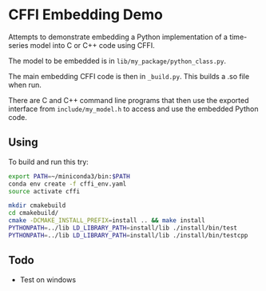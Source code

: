 # CFFI Embedding Demo

Attempts to demonstrate embedding a Python implementation of a time-series 
model into C or C++ code using CFFI.

The model to be embedded is in `lib/my_package/python_class.py`.

The main embedding CFFI code is then in `_build.py`. This builds a
.so file when run.

There are C and C++ command line programs that then use the exported interface 
from `include/my_model.h` to access and use the embedded Python code.

## Using

To build and run this try:

```bash
export PATH=~/miniconda3/bin:$PATH
conda env create -f cffi_env.yaml
source activate cffi

mkdir cmakebuild
cd cmakebuild/
cmake -DCMAKE_INSTALL_PREFIX=install .. && make install
PYTHONPATH=../lib LD_LIBRARY_PATH=install/lib ./install/bin/test
PYTHONPATH=../lib LD_LIBRARY_PATH=install/lib ./install/bin/testcpp
```

## Todo

* Test on windows
